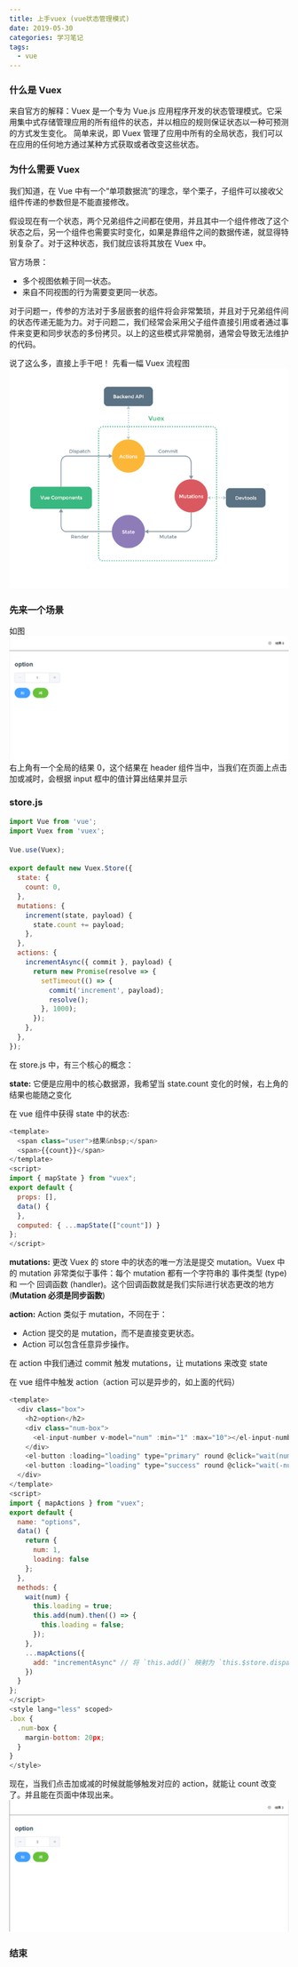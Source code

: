 ```yaml
---
title: 上手vuex (vue状态管理模式)
date: 2019-05-30
categories: 学习笔记
tags:
  - vue
---
```


### 什么是 Vuex

来自官方的解释：Vuex 是一个专为 Vue.js 应用程序开发的状态管理模式。它采用集中式存储管理应用的所有组件的状态，并以相应的规则保证状态以一种可预测的方式发生变化。
简单来说，即 Vuex 管理了应用中所有的全局状态，我们可以在应用的任何地方通过某种方式获取或者改变这些状态。

### 为什么需要 Vuex

我们知道，在 Vue 中有一个“单项数据流”的理念，举个栗子，子组件可以接收父组件传递的参数但是不能直接修改。

假设现在有一个状态，两个兄弟组件之间都在使用，并且其中一个组件修改了这个状态之后，另一个组件也需要实时变化，如果是靠组件之间的数据传递，就显得特别复杂了。对于这种状态，我们就应该将其放在 Vuex 中。

官方场景：

- 多个视图依赖于同一状态。
- 来自不同视图的行为需要变更同一状态。

对于问题一，传参的方法对于多层嵌套的组件将会非常繁琐，并且对于兄弟组件间的状态传递无能为力。对于问题二，我们经常会采用父子组件直接引用或者通过事件来变更和同步状态的多份拷贝。以上的这些模式非常脆弱，通常会导致无法维护的代码。

说了这么多，直接上手干吧！
先看一幅 Vuex 流程图
![vuex](vuex上手/vuex.png)

### 先来一个场景

如图
![vuex](vuex上手/test1.png)
右上角有一个全局的结果 0，这个结果在 header 组件当中，当我们在页面上点击加或减时，会根据 input 框中的值计算出结果并显示

### store.js

```javascript
import Vue from 'vue';
import Vuex from 'vuex';

Vue.use(Vuex);

export default new Vuex.Store({
  state: {
    count: 0,
  },
  mutations: {
    increment(state, payload) {
      state.count += payload;
    },
  },
  actions: {
    incrementAsync({ commit }, payload) {
      return new Promise(resolve => {
        setTimeout(() => {
          commit('increment', payload);
          resolve();
        }, 1000);
      });
    },
  },
});
```

在 store.js 中，有三个核心的概念：

**state:** 它便是应用中的核心数据源，我希望当 state.count 变化的时候，右上角的结果也能随之变化

在 vue 组件中获得 state 中的状态:

```javascript
<template>
  <span class="user">结果&nbsp;</span>
  <span>{{count}}</span>
</template>
<script>
import { mapState } from "vuex";
export default {
  props: [],
  data() {
  },
  computed: { ...mapState(["count"]) }
};
</script>
```

**mutations:** 更改 Vuex 的 store 中的状态的唯一方法是提交 mutation。Vuex 中的 mutation 非常类似于事件：每个 mutation 都有一个字符串的 事件类型 (type) 和 一个 回调函数 (handler)。这个回调函数就是我们实际进行状态更改的地方(**Mutation 必须是同步函数**)

**action:** Action 类似于 mutation，不同在于：

- Action 提交的是 mutation，而不是直接变更状态。
- Action 可以包含任意异步操作。

在 action 中我们通过 commit 触发 mutations，让 mutations 来改变 state

在 vue 组件中触发 action（action 可以是异步的，如上面的代码）

```javascript
<template>
  <div class="box">
    <h2>option</h2>
    <div class="num-box">
      <el-input-number v-model="num" :min="1" :max="10"></el-input-number>
    </div>
    <el-button :loading="loading" type="primary" round @click="wait(num)">加</el-button>
    <el-button :loading="loading" type="success" round @click="wait(-num)">减</el-button>
  </div>
</template>
<script>
import { mapActions } from "vuex";
export default {
  name: "options",
  data() {
    return {
      num: 1,
      loading: false
    };
  },
  methods: {
    wait(num) {
      this.loading = true;
      this.add(num).then(() => {
        this.loading = false;
      });
    },
    ...mapActions({
      add: "incrementAsync" // 将 `this.add()` 映射为 `this.$store.dispatch('increment')`
    })
  }
};
</script>
<style lang="less" scoped>
.box {
  .num-box {
    margin-bottom: 20px;
  }
}
</style>
```

现在，当我们点击加或减的时候就能够触发对应的 action，就能让 count 改变了。并且能在页面中体现出来。
![vuex](vuex上手/test2.png)

### 结束
